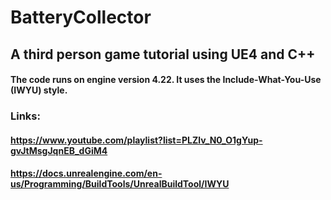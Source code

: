 # BatteryCollector
## A third person game tutorial using UE4 and C++
#### The code runs on engine version 4.22. It uses the Include-What-You-Use (IWYU) style.

### Links:
#### https://www.youtube.com/playlist?list=PLZlv_N0_O1gYup-gvJtMsgJqnEB_dGiM4
#### https://docs.unrealengine.com/en-us/Programming/BuildTools/UnrealBuildTool/IWYU

